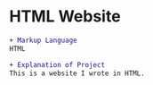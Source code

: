 # HTML Website

``` diff
+ Markup Language
HTML

+ Explanation of Project
This is a website I wrote in HTML.

```
